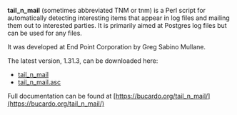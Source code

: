 
**tail_n_mail** (sometimes abbreviated TNM or tnm) is a Perl script for automatically detecting 
interesting items that appear in log files and mailing them out to interested parties. It is 
primarily aimed at Postgres log files but can be used for any files.

It was developed at End Point Corporation by Greg Sabino Mullane.

The latest version, 1.31.3, can be downloaded here:

-   [tail_n_mail](https://bucardo.org/downloads/tail_n_mail)
-   [tail_n_mail.asc](https://bucardo.org/downloads/tail_n_mail.asc)

Full documentation can be found at [https://bucardo.org/tail_n_mail/](https://bucardo.org/tail_n_mail/)

